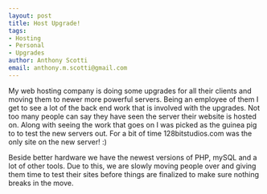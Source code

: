 ```yaml
--- 
layout: post
title: Host Upgrade!
tags: 
- Hosting
- Personal
- Upgrades
author: Anthony Scotti
email: anthony.m.scotti@gmail.com
---
```

My web hosting company is doing some upgrades for all their clients and moving them to newer more powerful servers. Being an employee of them I get to see a lot of the back end work that is involved with the upgrades. Not too many people can say they have seen the server their website is hosted on. Along with seeing the work that goes on I was picked as the guinea pig to to test the new servers out. For a bit of time 128bitstudios.com was the only site on the new server! :)

Beside better hardware we have the newest versions of PHP, mySQL and a lot of other tools. Due to this, we are slowly moving people over and giving them time to test their sites before things are finalized to make sure nothing breaks in the move.
